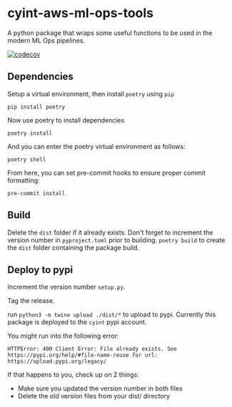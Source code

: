 # cyint-aws-ml-ops-tools

A python package that wraps some useful functions to be used in the modern ML Ops pipelines.

[![codecov](https://codecov.io/gh/CYINT/cyint-aws-ml-ops-tools/branch/main/graph/badge.svg?token=2VLUo3hBph)](https://codecov.io/gh/CYINT/cyint-aws-ml-ops-tools)

## Dependencies

Setup a virtual environment, then install `poetry` using `pip`

`pip install poetry`

Now use poetry to install dependencies

`poetry install`

And you can enter the poetry virtual environment as follows:

`poetry shell`

From here, you can set pre-commit hooks to ensure proper commit formatting:

`pre-commit install`

## Build

Delete the `dist` folder if it already exists.
Don't forget to increment the version number in `pyproject.toml` prior to building.
`poetry build` to create the `dist` folder containing the package build.

## Deploy to pypi

Increment the version number `setup.py`.

Tag the release.

run `python3 -m twine upload ./dist/*` to upload to pypi. Currently this package is deployed to the `cyint` pypi account.

You might run into the following error:

    HTTPError: 400 Client Error: File already exists. See https://pypi.org/help/#file-name-reuse for url: https://upload.pypi.org/legacy/

If that happens to you, check up on 2 things:

* Make sure you updated the version number in both files
* Delete the old version files from your dist/ directory

